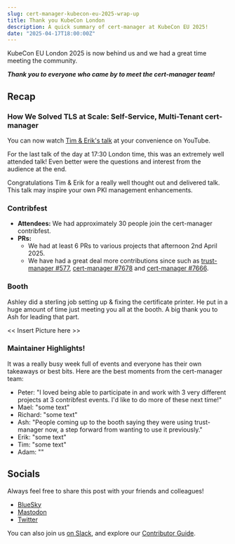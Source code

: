 ```yaml
---
slug: cert-manager-kubecon-eu-2025-wrap-up
title: Thank you KubeCon London
description: A quick summary of cert-manager at KubeCon EU 2025!
date: "2025-04-17T18:00:00Z"
---
```


KubeCon EU London 2025 is now behind us and we had a great time meeting the community.

***Thank you to everyone who came by to meet the cert-manager team!***

## Recap

### How We Solved TLS at Scale: Self-Service, Multi-Tenant cert-manager

You can now watch [Tim & Erik's talk](https://youtu.be/gWgagjHtnlE?si=mqUCMwMc04tF5Jlt) at your convenience on YouTube.

For the last talk of the day at 17:30 London time, this was an extremely well attended talk!
Even better were the questions and interest from the audience at the end.

Congratulations Tim & Erik for a really well thought out and delivered talk.
This talk may inspire your own PKI management enhancements.

### Contribfest

- **Attendees:** We had approximately 30 people join the cert-manager contribfest.
- **PRs:** 
  - We had at least 6 PRs to various projects that afternoon 2nd April 2025. 
  - We have had a great deal more contributions since such as [trust-manager #577](https://github.com/cert-manager/trust-manager/pull/577), [cert-manager #7678](https://github.com/cert-manager/cert-manager/pull/7678) and [cert-manager #7666](https://github.com/cert-manager/cert-manager/pull/7666).

### Booth

Ashley did a sterling job setting up & fixing the certificate printer.
He put in a huge amount of time just meeting you all at the booth.
A big thank you to Ash for leading that part.

<< Insert Picture here >>

### Maintainer Highlights!

It was a really busy week full of events and everyone has their own takeaways or best bits.
Here are the best moments from the cert-manager team:

- Peter: "I loved being able to participate in and work with 3 very different projects at 3 contribfest events. I'd like to do more of these next time!"
- Mael: "some text"
- Richard: "some text"
- Ash: "People coming up to the booth saying they were using trust-manager now, a step forward from wanting to use it previously."
- Erik: "some text"
- Tim: "some text"
- Adam: ""

## Socials

Always feel free to share this post with your friends and colleagues!

- [BlueSky](https://bsky.app/profile/cert-manager.bsky.social)
- [Mastodon](https://infosec.exchange/@CertManager)
- [Twitter](https://twitter.com/certmanager)

You can also join us [on Slack](https://cert-manager.io/docs/contributing/#slack), and explore our [Contributor Guide](https://cert-manager.io/docs/contributing/).
